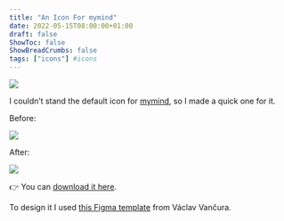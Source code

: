 ```yaml
---
title: "An Icon For mymind"
date: 2022-05-15T08:00:00+01:00
draft: false
ShowToc: false
ShowBreadCrumbs: false
tags: ["icons"] #icons
---
```


![](https://i.snap.as/YIWJsq55.png)

I couldn’t stand the default icon for [mymind](https://mymind.com), so I made a quick one for it.

Before:

![](https://i.snap.as/y8qrmHRd.png)

After:

![](https://i.snap.as/aga8hZ0R.png)

👉 You can [download it here](https://github.com/francesco-puppo/iamfran/raw/master/share/icons/mymind%20icon/mymind%20icon.zip).

To design it I used [this Figma template](https://www.figma.com/community/file/857303226040719059) from Václav Vančura.
